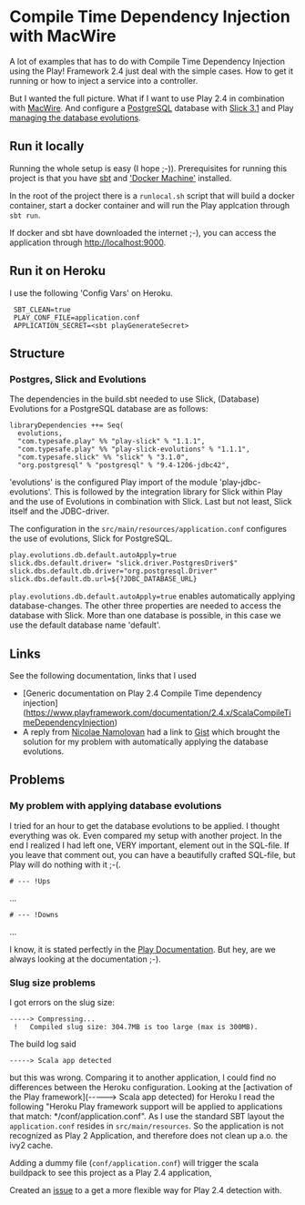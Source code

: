 # Compile Time Dependency Injection with MacWire

A lot of examples that has to do with Compile Time Dependency Injection using the Play! Framework 2.4 just deal with
the simple cases. How to get it running or how to inject a service into a controller.

But I wanted the full picture. What if I want to use Play 2.4 in combination with [MacWire](https://github.com/adamw/macwire).
And configure a [PostgreSQL](http://www.postgresql.org/) database 
with [Slick 3.1](http://slick.typesafe.com/doc/3.1.0/) 
and Play [managing the database evolutions](https://www.playframework.com/documentation/2.4.x/Evolutions).

## Run it locally
Running the whole setup is easy (I hope ;-)).
Prerequisites for running this project is that you have [sbt](http://www.scala-sbt.org/) 
and ['Docker Machine'](https://docs.docker.com/machine/) installed.

In the root of the project there is a `runlocal.sh` script that will build a docker container, start a docker container
and will run the Play applcation through `sbt run`.

If docker and sbt have downloaded the internet ;-), you can access the application through [http://localhost:9000](http://localhost:9000/locations).

## Run it on Heroku
I use the following 'Config Vars' on Heroku.

```
 SBT_CLEAN=true
 PLAY_CONF_FILE=application.conf
 APPLICATION_SECRET=<sbt playGenerateSecret>
```

## Structure

### Postgres, Slick and Evolutions
The dependencies in the build.sbt needed to use Slick, (Database) Evolutions for a PostgreSQL database are as follows:

```
libraryDependencies ++= Seq(
  evolutions,
  "com.typesafe.play" %% "play-slick" % "1.1.1",
  "com.typesafe.play" %% "play-slick-evolutions" % "1.1.1",
  "com.typesafe.slick" %% "slick" % "3.1.0",
  "org.postgresql" % "postgresql" % "9.4-1206-jdbc42",
```

'evolutions' is the configured Play import of the module 'play-jdbc-evolutions'.
This is followed by the integration library for Slick within Play and the use of Evolutions in combination with Slick.
Last but not least, Slick itself and the JDBC-driver.

The configuration in the `src/main/resources/application.conf` configures the use of evolutions, Slick for PostgreSQL.

```
play.evolutions.db.default.autoApply=true
slick.dbs.default.driver= "slick.driver.PostgresDriver$"
slick.dbs.default.db.driver="org.postgresql.Driver"
slick.dbs.default.db.url=${?JDBC_DATABASE_URL}
```

`play.evolutions.db.default.autoApply=true` enables automatically applying database-changes.
The other three properties are needed to access the database with Slick. 
More than one database is possible, in this case we use the default database name 'default'.


## Links
See the following documentation, links that I used

* [Generic documentation on Play 2.4 Compile Time dependency injection]
  (https://www.playframework.com/documentation/2.4.x/ScalaCompileTimeDependencyInjection)
* A reply from [Nicolae Namolovan](https://groups.google.com/forum/#!topic/play-framework/02WRgu_mruc) had a 
  link to [Gist](https://gist.github.com/iref/d7493f9b8b390efaa26e)
  which brought the solution for my problem with automatically applying the database evolutions.
  
  
## Problems

### My problem with applying database evolutions
I tried for an hour to get the database evolutions to be applied. 
I thought everything was ok. 
Even compared my setup with another project. 
In the end I realized I had left one, VERY important, element out in the SQL-file. 
If you leave that comment out, you can have a beautifully crafted SQL-file, but Play will do nothing with it ;-(.

```# --- !Ups```

...

```# --- !Downs```

...

I know, it is stated perfectly in the [Play Documentation](https://www.playframework.com/documentation/2.4.x/Evolutions#Evolutions-scripts).
But hey, are we always looking at the documentation ;-).

### Slug size problems

I got errors on the slug size:

```
-----> Compressing... 
 !   Compiled slug size: 304.7MB is too large (max is 300MB).
```

The build log said
```
-----> Scala app detected
```

but this was wrong. Comparing it to another application, I could find no differences between the Heroku configuration.
Looking at the [activation of the Play framework](-----> Scala app detected) for Heroku I read the following 
"Heroku Play framework support will be applied to applications that match: */conf/application.conf".
As I use the standard SBT layout the ```application.conf``` resides in ```src/main/resources```.
So the application is not recognized as Play 2 Application, and therefore does not clean up a.o. the ivy2 cache.


Adding a dummy file (```conf/application.conf```) will trigger the scala buildpack to see this project as a Play 2.4 application,

Created an [issue](https://github.com/heroku/heroku-buildpack-scala/issues/108) to a get a more flexible way 
for Play 2.4 detection with.